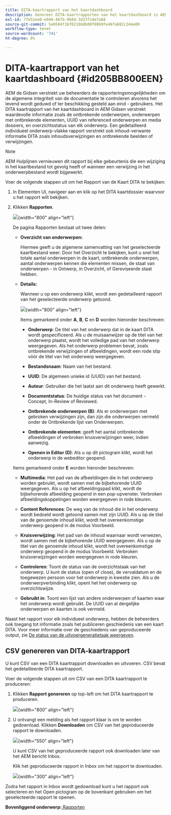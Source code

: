 ```yaml
---
title: DITA-kaartrapport van het kaartdashboard
description: Genereer DITA-kaartrapporten van het kaartdashboard in AEM hulplijnen. Leer hoe te om CSV van een DITA kaartrapport te produceren.
exl-id: 7fe52ee0-e940-467b-9b8d-3d2371de7a84
source-git-commit: 5e0584f1bf0216b8b00f00b9fe46fa682c244e08
workflow-type: tm+mt
source-wordcount: '741'
ht-degree: 0%

---
```


# DITA-kaartrapport van het kaartdashboard {#id205BB800EEN}

AEM de Gidsen verstrekt uw beheerders de rapporteringsmogelijkheden om de algemene integriteit van de documentatie te controleren alvorens het levend wordt geduwd of ter beschikking gesteld aan eind - gebruikers. Het DITA kaartrapport van het kaartdashboard in AEM Gidsen verstrekt waardevolle informatie zoals de ontbrekende onderwerpen, onderwerpen met ontbrekende elementen, UUID van referenced onderwerpen en media dossiers, en overzichtsstatus van elk onderwerp. Een gedetailleerd individueel onderwerp-vlakke rapport verstrekt ook inhoud-verwante informatie DITA zoals inhoudsverwijzingen en ontbrekende beelden of verwijzingen.

>[!NOTE]
>
> AEM Hulplijnen vernieuwen dit rapport bij elke gebeurtenis die een wijziging in het kaartbestand tot gevolg heeft of wanneer een verwijzing in het onderwerpbestand wordt bijgewerkt.

Voer de volgende stappen uit om het Rapport van de Kaart DITA te bekijken:

1. In Elementen UI, navigeer aan en klik op het DITA kaartdossier waarvoor u het rapport wilt bekijken.

1. Klikken **Rapporten**.

   ![](images/reports-page-uuid.png){width="800" align="left"}

   De pagina Rapporten bestaat uit twee delen:

   - **Overzicht van onderwerpen:**

     Hiermee geeft u de algemene samenvatting van het geselecteerde kaartbestand weer. Door het Overzicht te bekijken, kunt u snel het totale aantal onderwerpen in de kaart, ontbrekende onderwerpen, aantal onderwerpen kennen die elementen missen, de staat van onderwerpen - in Ontwerp, in Overzicht, of Gereviseerde staat hebben.

   - **Details:**

     Wanneer u op een onderwerp klikt, wordt een gedetailleerd rapport van het geselecteerde onderwerp getoond.

     ![](images/detailed-report-uuid.png){width="800" align="left"}

     Items gemarkeerd onder **A**, **B**, **C** en **D** worden hieronder beschreven:

      - **Onderwerp**: De titel van het onderwerp dat in de kaart DITA wordt gespecificeerd. Als u de muisaanwijzer op de titel van het onderwerp plaatst, wordt het volledige pad van het onderwerp weergegeven. Als het onderwerp problemen bevat, zoals ontbrekende verwijzingen of afbeeldingen, wordt een rode stip vóór de titel van het onderwerp weergegeven.

      - **Bestandsnaam**: Naam van het bestand.

      - **UUID**: De algemeen unieke id \(UUID\) van het bestand.

      - **Auteur**: Gebruiker die het laatst aan dit onderwerp heeft gewerkt.

      - **Documentstatus**: De huidige status van het document - Concept, In-Review of Reviewed.

      - **Ontbrekende onderwerpen \(B\)**: Als er onderwerpen met gebroken verwijzingen zijn, dan zijn die onderwerpen vermeld onder de Ontbrekende lijst van Onderwerpen.

      - **Ontbrekende elementen**: geeft het aantal ontbrekende afbeeldingen of verbroken kruisverwijzingen weer, indien aanwezig.

      - **Openen in Editor \(D\)**: Als u op dit pictogram klikt, wordt het onderwerp in de webeditor geopend.


   Items gemarkeerd onder **E** worden hieronder beschreven:

   - **Multimedia**: Het pad van de afbeeldingen die in het onderwerp worden gebruikt, wordt samen met de bijbehorende UUID weergegeven. Als u op het afbeeldingspad klikt, wordt de bijbehorende afbeelding geopend in een pop-upvenster. Verbroken afbeeldingskoppelingen worden weergegeven in rode kleuren.

   - **Content References**: De weg van de inhoud die in het onderwerp wordt bedoeld wordt getoond samen met zijn UUID. Als u op de titel van de genoemde inhoud klikt, wordt het overeenkomstige onderwerp geopend in de modus Voorbeeld.

   - **Kruisverwijzing**: Het pad van de inhoud waarnaar wordt verwezen, wordt samen met de bijbehorende UUID weergegeven. Als u op de titel van de genoemde inhoud klikt, wordt het overeenkomstige onderwerp geopend in de modus Voorbeeld. Verbroken kruisverwijzingen worden weergegeven in rode kleuren.

   - **Controleren**: Toont de status van de overzichtstaak van het onderwerp. U kunt de status \(open of close\), de vervaldatum en de toegewezen persoon voor het onderwerp in kwestie zien. Als u de onderwerpverbinding klikt, opent het het onderwerp op overzichtswijze.

   - **Gebruikt in**: Toont een lijst van andere onderwerpen of kaarten waar het onderwerp wordt gebruikt. De UUID van al dergelijke onderwerpen en kaarten is ook vermeld.

Naast het rapport voor elk individueel onderwerp, hebben de beheerders ook toegang tot informatie zoals het publiceren geschiedenis van een kaart DITA. Voor meer informatie over de geschiedenis van geproduceerde output, zie [De status van de uitvoergeneratietaak weergeven](generate-output-for-a-dita-map.md#viewing_output_history).

## CSV genereren van DITA-kaartrapport

U kunt CSV van een DITA kaartrapport downloaden en uitvoeren. CSV bevat het gedetailleerde DITA kaartrapport.

Voer de volgende stappen uit om CSV van een DITA kaartrapport te produceren:

1. Klikken **Rapport genereren** op top-left om het DITA kaartrapport te produceren.

   ![](images/generate-DITA-map-report.png){width="800" align="left"}

1. U ontvangt een melding als het rapport klaar is om te worden gedownload. Klikken **Downloaden** om CSV van het geproduceerde rapport te downloaden.

   ![](images/download-report-dialog.png){width="550" align="left"}


   U kunt CSV van het geproduceerde rapport ook downloaden later van het AEM bericht Inbox.

   Klik het geproduceerde rapport in Inbox om het rapport te downloaden.

   ![](images/report-inbox--notification.png){width="300" align="left"}

Zodra het rapport in Inbox wordt gedownload kunt u het rapport ook selecteren en het Open pictogram op de bovenkant gebruiken om het geselecteerde rapport te openen.

**Bovenliggend onderwerp:**[ Rapporten](reports-intro.md)
